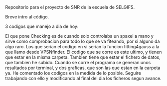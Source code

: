 Repositorio para el proyecto de SNR de la escuela de SELGIFS.

Breve intro al código.

3 codigos que manejo a dia de hoy: 

El que pone Checking es de cuando solo controlaba un spaxel a mano y sirve como comprobacion 
para todo lo que se va fiteando, por si alguno da algo raro. Los que serian el codigo en si 
serian la funcion fitting4gauss a la que llamo desde VPSNfinder. El codigo que se corre es 
este ultimo, y tienen que estar en la misma carpeta. Tambien tiene que estar el fichero de 
datos, que tambien he subido. Cuando se corre el programa se generan unos resultados por terminal, 
y dos graficas, que son las que estan en la carpeta ya. He comentado los codigos en la medida de 
lo posible. Seguire trabajando con ello y modificando al final del dia los ficheros segun avance. 
